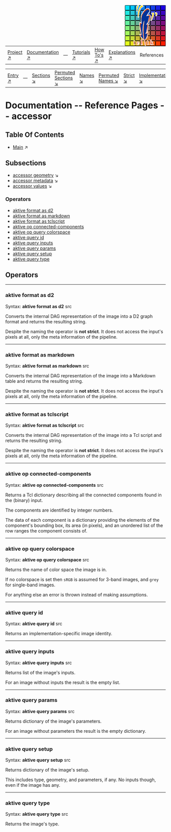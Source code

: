 <img src='../assets/aktive-logo-128.png' style='float:right;'>

||||||||
|---|---|---|---|---|---|---|
|[Project ↗](../../README.md)|[Documentation ↗](../index.md)|&mdash;|[Tutorials ↗](../tutorials.md)|[How To's ↗](../howtos.md)|[Explanations ↗](../explanations.md)|References|

|||||||||
|---|---|---|---|---|---|---|---|
|[Entry ↗](index.md)|&mdash;|[Sections ↘](bysection.md)|[Permuted Sections ↘](bypsection.md)|[Names ↘](byname.md)|[Permuted Names ↘](bypname.md)|[Strict ↘](strict.md)|[Implementations ↘](bylang.md)|

# Documentation -- Reference Pages -- accessor

## Table Of Contents

  - [Main](index.md) ↗


## Subsections


 - [accessor geometry](accessor_geometry.md) ↘
 - [accessor metadata](accessor_metadata.md) ↘
 - [accessor values](accessor_values.md) ↘

### Operators

 - [aktive format as d2](#format_as_d2)
 - [aktive format as markdown](#format_as_markdown)
 - [aktive format as tclscript](#format_as_tclscript)
 - [aktive op connected-components](#op_connected_components)
 - [aktive op query colorspace](#op_query_colorspace)
 - [aktive query id](#query_id)
 - [aktive query inputs](#query_inputs)
 - [aktive query params](#query_params)
 - [aktive query setup](#query_setup)
 - [aktive query type](#query_type)

## Operators

---
### <a name='format_as_d2'></a> aktive format as d2

Syntax: __aktive format as d2__ src

Converts the internal DAG representation of the image into a D2 graph format and returns the resulting string.

Despite the naming the operator is __not strict__. It does not access the input's pixels at all, only the meta information of the pipeline.


---
### <a name='format_as_markdown'></a> aktive format as markdown

Syntax: __aktive format as markdown__ src

Converts the internal DAG representation of the image into a Markdown table and returns the resulting string.

Despite the naming the operator is __not strict__. It does not access the input's pixels at all, only the meta information of the pipeline.


---
### <a name='format_as_tclscript'></a> aktive format as tclscript

Syntax: __aktive format as tclscript__ src

Converts the internal DAG representation of the image into a Tcl script and returns the resulting string.

Despite the naming the operator is __not strict__. It does not access the input's pixels at all, only the meta information of the pipeline.


---
### <a name='op_connected_components'></a> aktive op connected-components

Syntax: __aktive op connected-components__ src

Returns a Tcl dictionary describing all the connected components found in the (binary) input.

The components are identified by integer numbers.

The data of each component is a dictionary providing the elements of the component's bounding box, its area (in pixels), and an unordered list of the row ranges the component consists of.


---
### <a name='op_query_colorspace'></a> aktive op query colorspace

Syntax: __aktive op query colorspace__ src

Returns the name of color space the image is in.

If no colorspace is set then `sRGB` is assumed for 3-band images, and `grey` for single-band images.

For anything else an error is thrown instead of making assumptions.


---
### <a name='query_id'></a> aktive query id

Syntax: __aktive query id__ src

Returns an implementation-specific image identity.


---
### <a name='query_inputs'></a> aktive query inputs

Syntax: __aktive query inputs__ src

Returns list of the image's inputs.

For an image without inputs the result is the empty list.


---
### <a name='query_params'></a> aktive query params

Syntax: __aktive query params__ src

Returns dictionary of the image's parameters.

For an image without parameters the result is the empty dictionary.


---
### <a name='query_setup'></a> aktive query setup

Syntax: __aktive query setup__ src

Returns dictionary of the image's setup.

This includes type, geometry, and parameters, if any. No inputs though, even if the image has any.


---
### <a name='query_type'></a> aktive query type

Syntax: __aktive query type__ src

Returns the image's type.


